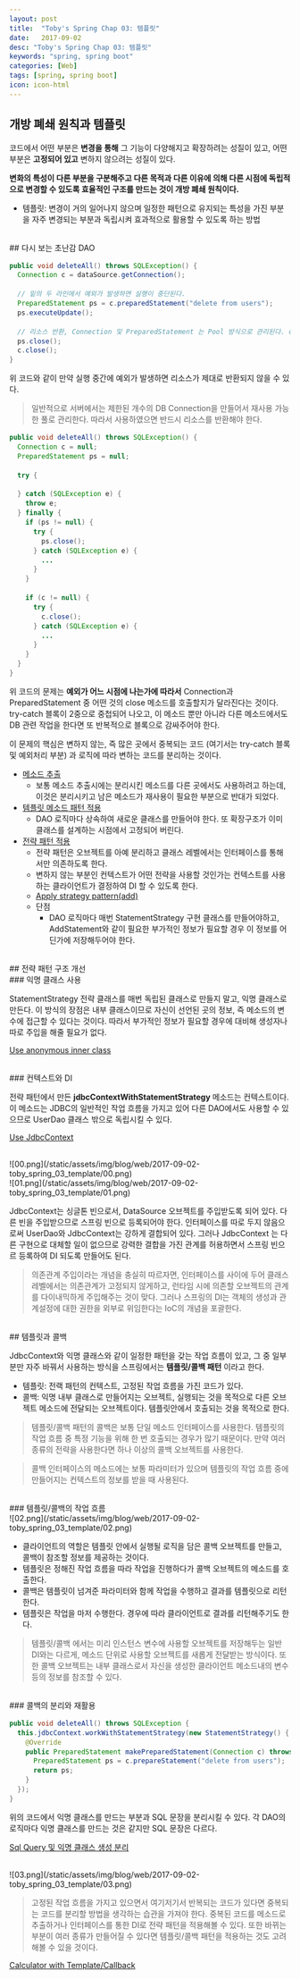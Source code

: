 ```yaml
---
layout: post
title:  "Toby's Spring Chap 03: 템플릿"
date:   2017-09-02
desc: "Toby's Spring Chap 03: 템플릿"
keywords: "spring, spring boot"
categories: [Web]
tags: [spring, spring boot]
icon: icon-html
---
```


## 개방 폐쇄 원칙과 템플릿

코드에서 어떤 부분은 **변경을 통해** 그 기능이 다양해지고 확장하려는 성질이 있고, 어떤 부분은 **고정되어 있고** 변하지 않으려는 성질이 있다.

**변화의 특성이 다른 부분을 구분해주고 다른 목적과 다른 이유에 의해 다른 시점에 독립적으로 변경할 수 있도록 효율적인 구조를 만드는 것이 개방 폐쇄 원칙이다.**

* 템플릿: 변경이 거의 일어나지 않으며 일정한 패턴으로 유지되는 특성을 가진 부분을 자주 변경되는 부분과 독립시켜 효과적으로 활용할 수 있도록 하는 방법

<br>
## 다시 보는 초난감 DAO

~~~java
public void deleteAll() throws SQLException() {
  Connection c = dataSource.getConnection();

  // 밑의 두 라인에서 예외가 발생하면 실행이 중단된다.
  PreparedStatement ps = c.preparedStatement("delete from users");
  ps.executeUpdate();

  // 리소스 반환, Connection 및 PreparedStatement 는 Pool 방식으로 관리된다. close 메소드는 사용한 리소스를 다시 Pool로 돌려주는 역할을 한다.
  ps.close();
  c.close();
}
~~~

위 코드와 같이 만약 실행 중간에 예외가 발생하면 리소스가 제대로 반환되지 않을 수 있다.

> 일반적으로 서버에서는 제한된 개수의 DB Connection을 만들어서 재사용 가능한 풀로 관리한다. 따라서 사용하였으면 반드시 리소스를 반환해야 한다.

~~~java
public void deleteAll() throws SQLException() {
  Connection c = null;
  PreparedStatement ps = null;

  try {

  } catch (SQLException e) {
    throw e;
  } finally {
    if (ps != null) {
      try {
        ps.close();
      } catch (SQLException e) {
        ...
      }
    }

    if (c != null) {
      try {
        c.close();
      } catch (SQLException e) {
        ...
      }
    }
  }
}
~~~

위 코드의 문제는 **예외가 어느 시점에 나는가에 따라서** Connection과 PreparedStatement 중 어떤 것의 close 메소드를 호출할지가 달라진다는 것이다. try-catch 블록이 2중으로 중첩되어 나오고, 이 메소드 뿐만 아니라 다른 메소드에서도 DB 관련 작업을 한다면 또 반복적으로 블록으로 감싸주어야 한다.

이 문제의 핵심은 변하지 않는, 즉 많은 곳에서 중복되는 코드 (여기서는 try-catch 블록 및 예외처리 부분) 과 로직에 따라 변하는 코드를 분리하는 것이다.

* [메소드 추출](https://github.com/dhsim86/tobys_spring_study/commit/22c3f9b49041259e8058957802027ce6db09677b)
  * 보통 메소드 추출시에는 분리시킨 메소드를 다른 곳에서도 사용하려고 하는데, 이것은 분리시키고 남은 메소드가 재사용이 필요한 부분으로 반대가 되었다.
* [템플릿 메소드 패턴 적용](https://github.com/dhsim86/tobys_spring_study/commit/fc36e6fbd73c9f3ff7a0090018ebe7004c5ccf4a)
  * DAO 로직마다 상속하여 새로운 클래스를 만들어야 한다. 또 확장구조가 이미 클래스를 설계하는 시점에서 고정되어 버린다.
* [전략 패턴 적용](https://github.com/dhsim86/tobys_spring_study/commit/1eb246c2597333eed0ad08e6c08ad2d3877dc2b6)
  * 전략 패턴은 오브젝트를 아예 분리하고 클래스 레벨에서는 인터페이스를 통해서만 의존하도록 한다.
  * 변하지 않는 부분인 컨텍스트가 어떤 전략을 사용할 것인가는 컨텍스트를 사용하는 클라이언트가 결정하여 DI 할 수 있도록 한다.
  * [Apply strategy pattern(add)](https://github.com/dhsim86/tobys_spring_study/commit/67b27105cdf9aea2b93ba91ec7643d0621763cf5)
  * 단점
    * DAO 로직마다 매번 StatementStrategy 구현 클래스를 만들어야하고, AddStatement와 같이 필요한 부가적인 정보가 필요할 경우 이 정보를 어딘가에 저장해두어야 한다.

<br>
## 전략 패턴 구조 개선

<br>
### 익명 클래스 사용

StatementStrategy 전략 클래스를 매번 독립된 클래스로 만들지 말고, 익명 클래스로 만든다.
이 방식의 장점은 내부 클래스이므로 자신이 선언된 곳의 정보, 즉 메소드의 변수에 접근할 수 있다는 것이다. 따라서 부가적인 정보가 필요할 경우에 대비해 생성자나 따로 주입을 해줄 필요가 없다.

[Use anonymous inner class](https://github.com/dhsim86/tobys_spring_study/commit/ae4f7bf38da1fa17d59ba7cb5ddbd0eae4625ca7)

<br>
### 컨텍스트와 DI

전략 패턴에서 만든 **jdbcContextWithStatementStrategy** 메소드는 컨텍스트이다. 이 메소드는 JDBC의 일반적인 작업 흐름을 가지고 있어 다른 DAO에서도 사용할 수 있으므로 UserDao 클래스 밖으로 독립시킬 수 있다.

[Use JdbcContext](https://github.com/dhsim86/tobys_spring_study/commit/370420ce238fb7a48e4dbcda7a8ee433c364342e)

<br>
![00.png](/static/assets/img/blog/web/2017-09-02-toby_spring_03_template/00.png)
<br>
![01.png](/static/assets/img/blog/web/2017-09-02-toby_spring_03_template/01.png)

JdbcContext는 싱글톤 빈으로서, DataSource 오브젝트를 주입받도록 되어 있다. 다른 빈을 주입받으므로 스프링 빈으로 등록되어야 한다. 인터페이스를 따로 두지 않음으로써 UserDao와 JdbcContext는 강하게 결합되어 있다. 그러나 JdbcContext 는 다른 구현으로 대체할 일이 없으므로 강력한 결합을 가진 관계를 허용하면서 스프링 빈으르 등록하여 DI 되도록 만들어도 된다.

> 의존관계 주입이라는 개념을 충실히 따르자면, 인터페이스를 사이에 두어 클래스 레벨에서는 의존관계가 고정되지 않게하고, 런타임 시에 의존할 오브젝트의 관계를 다이내믹하게 주입해주는 것이 맞다. 그러나 스프링의 DI는 객체의 생성과 관계설정에 대한 권한을 외부로 위임한다는 IoC의 개념을 포괄한다.

<br>
## 템플릿과 콜백

JdbcContext와 익명 클래스와 같이 일정한 패턴을 갖는 작업 흐름이 있고, 그 중 일부분만 자주 바꿔서 사용하는 방식을 스프링에서는 **템플릿/콜백 패턴** 이라고 한다.

* 템플릿: 전랙 패턴의 컨텍스트, 고정된 작업 흐름을 가진 코드가 있다.
* 콜백: 익명 내부 클래스로 만들어지는 오브젝트, 실행되는 것을 목적으로 다른 오브젝트 메소드에 전달되는 오브젝트이다. 템플릿안에서 호출되는 것을 목적으로 한다.

> 템플릿/콜백 패턴의 콜백은 보통 단일 메소드 인터페이스를 사용한다. 템플릿의 작업 흐름 중 특정 기능을 위해 한 번 호출되는 경우가 많기 때문이다. 만약 여러 종류의 전략을 사용한다면 하나 이상의 콜백 오브젝트를 사용한다.

> 콜백 인터페이스의 메소드에는 보통 파라미터가 있으며 템플릿의 작업 흐름 중에 만들어지는 컨텍스트의 정보를 받을 때 사용된다.

<br>
### 템플릿/콜백의 작업 흐름

<br>
![02.png](/static/assets/img/blog/web/2017-09-02-toby_spring_03_template/02.png)

* 클라이언트의 역할은 템플릿 안에서 실행될 로직을 담은 콜백 오브젝트를 만들고, 콜백이 참조할 정보를 제공하는 것이다.
* 템플릿은 정해진 작업 흐름을 따라 작업을 진행하다가 콜백 오브젝트의 메소드를 호출한다.
* 콜백은 템플릿이 넘겨준 파라미터와 함께 작업을 수행하고 결과를 템플릿으로 리턴한다.
* 템플릿은 작업을 마저 수행한다. 경우에 따라 클라이언트로 결과를 리턴해주기도 한다.

> 템플릿/콜백 에서는 미리 인스턴스 변수에 사용할 오브젝트를 저장해두는 일반 DI와는 다르게, 메소드 단위로 사용할 오브젝트를 새롭게 전달받는 방식이다. 또한 콜백 오브젝트는 내부 클래스로서 자신을 생성한 클라이언트 메소드내의 변수 등의 정보를 참조할 수 있다.

<br>
### 콜백의 분리와 재활용

~~~java
public void deleteAll() throws SQLException {
  this.jdbcContext.workWithStatementStrategy(new StatementStrategy() {
    @Override
    public PreparedStatement makePreparedStatement(Connection c) throws SQLException {
      PreparedStatement ps = c.prepareStatement("delete from users");
      return ps;
    }
  });
}
~~~

위의 코드에서 익명 클래스를 만드는 부분과 SQL 문장을 분리시킬 수 있다. 각 DAO의 로직마다 익명 클래스를 만드는 것은 같지만 SQL 문장은 다르다.

[Sql Query 및 익명 클래스 생성 분리](https://github.com/dhsim86/tobys_spring_study/commit/670cc5dfb2ccc7fee1b784e0c1b841c9481b674c)

<br>
![03.png](/static/assets/img/blog/web/2017-09-02-toby_spring_03_template/03.png)

> 고정된 작업 흐름을 가지고 있으면서 여기저기서 반복되는 코드가 있다면 중복되는 코드를 분리할 방법을 생각하는 습관을 가져야 한다. 중복된 코드를 메소드로 추출하거나 인터페이스를 통한 DI로 전략 패턴을 적용해볼 수 있다. 또한 바뀌는 부분이 여러 종류가 만들어질 수 있다면 템플릿/콜백 패턴을 적용하는 것도 고려해볼 수 있을 것이다.

[Calculator with Template/Callback](https://github.com/dhsim86/tobys_spring_study/commit/2e6c24bdb573f86592348516e9fe9b3d546b5cde)
